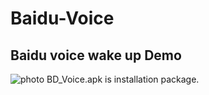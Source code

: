 # Baidu-Voice
Baidu voice wake up Demo
------------------
![photo](https://github.com/flyloong/Baidu-Voice/blob/master/photo.jpg)
BD_Voice.apk is installation package. 

